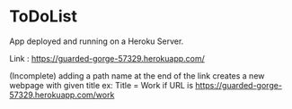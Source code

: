 # ToDoList

App deployed and running on a Heroku Server.

Link : https://guarded-gorge-57329.herokuapp.com/

(Incomplete)
adding a path name at the end of the link creates a new webpage with given title
ex: Title = Work
    if URL is https://guarded-gorge-57329.herokuapp.com/work
